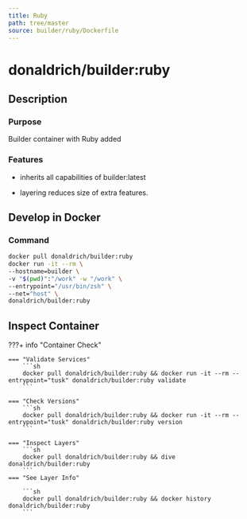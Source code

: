 ```yaml
---
title: Ruby
path: tree/master
source: builder/ruby/Dockerfile
---
```


# donaldrich/builder:ruby

## Description

### Purpose

Builder container with Ruby added

### Features

* inherits all capabilities of builder:latest

* layering reduces size of extra features.

## Develop in Docker

### Command

```sh
docker pull donaldrich/builder:ruby
docker run -it --rm \
--hostname=builder \
-v "$(pwd)":"/work" -w "/work" \
--entrypoint="/usr/bin/zsh" \
--net="host" \
donaldrich/builder:ruby
```

## Inspect Container

???+ info "Container Check"

    === "Validate Services"
        ```sh
        docker pull donaldrich/builder:ruby && docker run -it --rm --entrypoint="tusk" donaldrich/builder:ruby validate
        ```

    === "Check Versions"
        ```sh
        docker pull donaldrich/builder:ruby && docker run -it --rm --entrypoint="tusk" donaldrich/builder:ruby version
        ```

    === "Inspect Layers"
        ```sh
        docker pull donaldrich/builder:ruby && dive donaldrich/builder:ruby
        ```
    === "See Layer Info"

        ```sh
        docker pull donaldrich/builder:ruby && docker history donaldrich/builder:ruby
        ```
